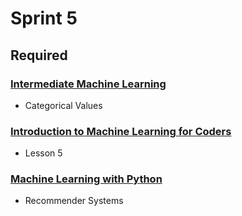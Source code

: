 # Sprint 5

## Required

### [Intermediate Machine Learning](https://www.kaggle.com/learn/intermediate-machine-learning)

- Categorical Values

### [Introduction to Machine Learning for Coders](http://course18.fast.ai/ml.html)

- Lesson 5

### [Machine Learning with Python](https://www.coursera.org/learn/machine-learning-with-python)

- Recommender Systems
